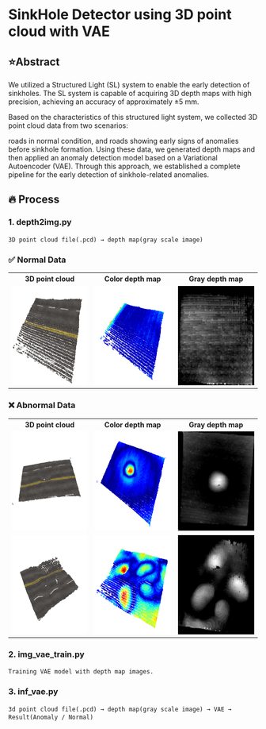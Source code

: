# SinkHole Detector using 3D point cloud with VAE

## ⭐️Abstract
We utilized a Structured Light (SL) system to enable the early detection of sinkholes.
The SL system is capable of acquiring 3D depth maps with high precision, achieving an accuracy of approximately ±5 mm.

Based on the characteristics of this structured light system,
we collected 3D point cloud data from two scenarios:

roads in normal condition, and
roads showing early signs of anomalies before sinkhole formation.
Using these data, we generated depth maps and then applied an anomaly detection model based on a Variational Autoencoder (VAE).
Through this approach, we established a complete pipeline for the early detection of sinkhole-related anomalies.

## 🔥 Process
### 1. **depth2img.py**
    3D point cloud file(.pcd) → depth map(gray scale image)
### ✅ Normal Data
<table>
    <tr>
        <th style="text-align:center;">3D point cloud</th>
        <th style="text-align:center;">Color depth map</th>
        <th style="text-align:center;">Gray depth map</th>
    </tr>
    <tr>
        <td><img src='./assets/normal.png' style='width:500px; height:200px;'></td>
        <td><img src='./assets/normal_color_map.png' style='width:500px; height:200px;'></td>
        <td><img src='./assets/normal_depth_map.png' style='width:500px; height:200px;'></td>
    </tr>
</table>

### ❌ Abnormal Data
<table>
    <tr>
        <th style="text-align:center;">3D point cloud</th>
        <th style="text-align:center;">Color depth map</th>
        <th style="text-align:center;">Gray depth map</th>
    </tr>
    <tr>
        <td><img src='./assets/road_defect1_1.png' style='width:500px; height:200px;'></td>
        <td><img src='./assets/road_defect1_color_map.png' style='width:500px; height:200px;'></td>
        <td><img src='./assets/road_defect1_depthmap.png' style='width:500px; height:200px;'></td>
    </tr>
    <tr>
        <td><img src='./assets/road_defect2_1.png' style='width:500px; height:200px;'></td>
        <td><img src='./assets/road_defect2_color_map.png' style='width:500px; height:200px;'></td>
        <td><img src='./assets/road_defect2_depthmap.png' style='width:500px; height:200px;'></td>
    </tr>
</table>

### 2. **img_vae_train.py**
    Training VAE model with depth map images.

### 3. **inf_vae.py**
    3d point cloud file(.pcd) → depth map(gray scale image) → VAE → Result(Anomaly / Normal)